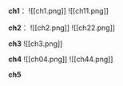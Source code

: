 **ch1**：
![[ch1.png]]
![[ch11.png]]

**ch2**：
![[ch2.png]]
![[ch22.png]]

**ch3**
![[ch3.png]]

**ch4**
![[ch04.png]]
![[ch44.png]]

**ch5**

